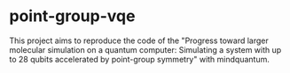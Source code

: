 # point-group-vqe
This project aims to reproduce the code of the "Progress toward larger molecular simulation on a quantum computer: Simulating a system with up to 28 qubits accelerated by point-group symmetry" with mindquantum.
